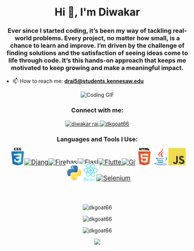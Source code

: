 <h1 align="center">Hi 👋, I'm Diwakar</h1>
<h3 align="center">Ever since I started coding, it’s been my way of tackling real-world problems. Every project, no matter how small, is a chance to learn and improve. I’m driven by the challenge of finding solutions and the satisfaction of seeing ideas come to life through code. It’s this hands-on approach that keeps me motivated to keep growing and make a meaningful impact.</h3>

- 📫 How to reach me: **drai5@students.kennesaw.edu**

<!-- Adding a dynamic, eye-catching GIF -->
<p align="center">
  <img src="https://media.giphy.com/media/qgQUggAC3Pfv687qPC/giphy.gif" width="500" height="300" alt="Coding GIF"/>
</p>

<h3 align="center">Connect with me:</h3>
<p align="center">
  <a href="https://linkedin.com/in/diwakar rai" target="_blank">
    <img align="center" src="https://raw.githubusercontent.com/rahuldkjain/github-profile-readme-generator/master/src/images/icons/Social/linked-in-alt.svg" alt="diwakar rai" height="30" width="40" />
  </a>
  <a href="https://www.leetcode.com/dkgoat66" target="_blank">
    <img align="center" src="https://raw.githubusercontent.com/rahuldkjain/github-profile-readme-generator/master/src/images/icons/Social/leet-code.svg" alt="dkgoat66" height="30" width="40" />
  </a>
</p>

<h3 align="center">Languages and Tools I Use:</h3>
<p align="center">
  <a href="https://www.w3schools.com/css/" target="_blank" rel="noreferrer"> 
    <img src="https://raw.githubusercontent.com/devicons/devicon/master/icons/css3/css3-original-wordmark.svg" alt="CSS3" width="40" height="40" style="transform: scale(1.2); transition: all 0.3s ease;" /> 
  </a>
  <a href="https://www.djangoproject.com/" target="_blank" rel="noreferrer"> 
    <img src="https://cdn.worldvectorlogo.com/logos/django.svg" alt="Django" width="40" height="40" style="transform: scale(1.2); transition: all 0.3s ease;" /> 
  </a>
  <a href="https://firebase.google.com/" target="_blank" rel="noreferrer"> 
    <img src="https://www.vectorlogo.zone/logos/firebase/firebase-icon.svg" alt="Firebase" width="40" height="40" style="transform: scale(1.2); transition: all 0.3s ease;" /> 
  </a>
  <a href="https://flask.palletsprojects.com/" target="_blank" rel="noreferrer"> 
    <img src="https://www.vectorlogo.zone/logos/pocoo_flask/pocoo_flask-icon.svg" alt="Flask" width="40" height="40" style="transform: scale(1.2); transition: all 0.3s ease;" /> 
  </a>
  <a href="https://flutter.dev" target="_blank" rel="noreferrer"> 
    <img src="https://www.vectorlogo.zone/logos/flutterio/flutterio-icon.svg" alt="Flutter" width="40" height="40" style="transform: scale(1.2); transition: all 0.3s ease;" /> 
  </a>
  <a href="https://git-scm.com/" target="_blank" rel="noreferrer"> 
    <img src="https://www.vectorlogo.zone/logos/git-scm/git-scm-icon.svg" alt="Git" width="40" height="40" style="transform: scale(1.2); transition: all 0.3s ease;" /> 
  </a>
  <a href="https://www.w3.org/html/" target="_blank" rel="noreferrer"> 
    <img src="https://raw.githubusercontent.com/devicons/devicon/master/icons/html5/html5-original-wordmark.svg" alt="HTML5" width="40" height="40" style="transform: scale(1.2); transition: all 0.3s ease;" /> 
  </a>
  <a href="https://www.java.com" target="_blank" rel="noreferrer"> 
    <img src="https://raw.githubusercontent.com/devicons/devicon/master/icons/java/java-original.svg" alt="Java" width="40" height="40" style="transform: scale(1.2); transition: all 0.3s ease;" /> 
  </a>
  <a href="https://developer.mozilla.org/en-US/docs/Web/JavaScript" target="_blank" rel="noreferrer"> 
    <img src="https://raw.githubusercontent.com/devicons/devicon/master/icons/javascript/javascript-original.svg" alt="JavaScript" width="40" height="40" style="transform: scale(1.2); transition: all 0.3s ease;" /> 
  </a>
  <a href="https://www.python.org" target="_blank" rel="noreferrer"> 
    <img src="https://raw.githubusercontent.com/devicons/devicon/master/icons/python/python-original.svg" alt="Python" width="40" height="40" style="transform: scale(1.2); transition: all 0.3s ease;" /> 
  </a> 
  <a href="https://reactjs.org/" target="_blank" rel="noreferrer"> 
    <img src="https://raw.githubusercontent.com/devicons/devicon/master/icons/react/react-original-wordmark.svg" alt="React" width="40" height="40" style="transform: scale(1.2); transition: all 0.3s ease;" /> 
  </a>
  <a href="https://www.selenium.dev" target="_blank" rel="noreferrer"> 
    <img src="https://raw.githubusercontent.com/detain/svg-logos/780f25886640cef088af994181646db2f6b1a3f8/svg/selenium-logo.svg" alt="Selenium" width="40" height="40" style="transform: scale(1.2); transition: all 0.3s ease;" /> 
  </a>
</p>

<!-- Adding some space before showing stats -->
<br/><br/>

<!-- GitHub Stats -->
<p align="center">
  <img src="https://github-readme-stats.vercel.app/api/top-langs?username=dkgoat66&show_icons=true&locale=en&layout=compact" alt="dkgoat66" />
</p>

<p align="center">
  <img src="https://github-readme-stats.vercel.app/api?username=dkgoat66&show_icons=true&locale=en" alt="dkgoat66" />
</p>

<p align="center">
  <img src="https://github-readme-streak-stats.herokuapp.com/?user=dkgoat66&" alt="dkgoat66" />
</p>

<!-- Cool footer animation -->
<p align="center">
  <img src="https://capsule-render.vercel.app/api?type=waving&color=gradient&height=100&section=footer"/>
</p>
